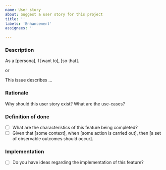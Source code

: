 ```yaml
---
name: User story
about: Suggest a user story for this project
title: ''
labels: 'Enhancement'
assignees: ''

---
```


### Description

As a [persona], I [want to], [so that].

or

This issue describes ...

### Rationale

Why should this user story exist?
What are the use-cases?

### Definition of done

- [ ] What are the characteristics of this feature being completed?
- [ ] Given that [some context], when [some action is carried out], then [a set of observable outcomes should occur].

### Implementation

- [ ] Do you have ideas regarding the implementation of this feature?
